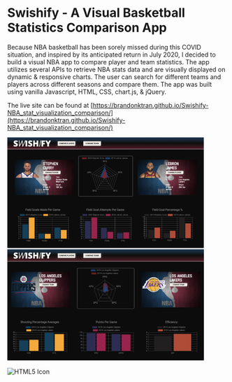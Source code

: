 # Swishify - A Visual Basketball Statistics Comparison App
Because NBA basketball has been sorely missed during this COVID situation, and inspired by its anticipated return in July 2020, I decided to build a visual NBA app to compare player and team statistics. The app utilizes several APIs to retrieve NBA stats data and are visually displayed on dynamic & responsive charts. The user can search for different teams and players across different seasons and compare them. The app was built using vanilla Javascript, HTML, CSS, chart.js, & jQuery.

The live site can be found at [https://brandonktran.github.io/Swishify-NBA_stat_visualization_comparison/](https://brandonktran.github.io/Swishify-NBA_stat_visualization_comparison/)


<img src="assets/images/player.png" alt="HTML5 Icon" width="450"><img src="assets/images/team.png" alt="HTML5 Icon" width="450">

<img src="assets/images/swish.gif" alt="HTML5 Icon" width="940"> 
